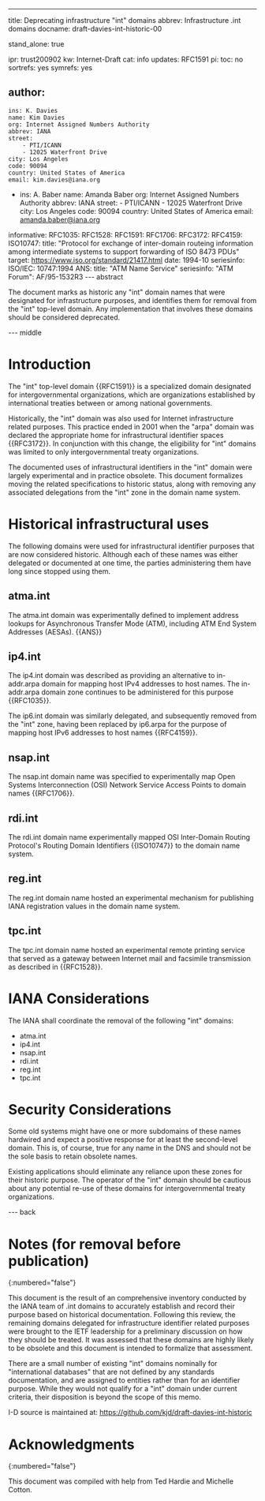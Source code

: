---
title: Deprecating infrastructure "int" domains
abbrev: Infrastructure .int domains 
docname: draft-davies-int-historic-00

stand_alone: true

ipr: trust200902
kw: Internet-Draft
cat: info 
updates: RFC1591
pi:
  toc: no 
  sortrefs: yes
  symrefs: yes

author:
  -
    ins: K. Davies
    name: Kim Davies
    org: Internet Assigned Numbers Authority
    abbrev: IANA
    street:
        - PTI/ICANN
        - 12025 Waterfront Drive
    city: Los Angeles
    code: 90094
    country: United States of America
    email: kim.davies@iana.org
  -
    ins: A. Baber
    name: Amanda Baber
    org: Internet Assigned Numbers Authority
    abbrev: IANA
    street:
        - PTI/ICANN
        - 12025 Waterfront Drive
    city: Los Angeles
    code: 90094
    country: United States of America
    email: amanda.baber@iana.org

informative:
  RFC1035:
  RFC1528:
  RFC1591:
  RFC1706:
  RFC3172:
  RFC4159:
  ISO10747:
    title: "Protocol for exchange of inter-domain routeing information among intermediate systems to support forwarding of ISO 8473 PDUs"
    target: https://www.iso.org/standard/21417.html
    date: 1994-10
    seriesinfo:
      ISO/IEC: 10747:1994
  ANS:
    title: "ATM Name Service"
    seriesinfo:
      "ATM Forum": AF/95-1532R3
--- abstract

The document marks as historic any "int" domain names that were
designated for infrastructure purposes, and identifies them for removal
from the "int" top-level domain. Any implementation that involves these
domains should be considered deprecated.

--- middle

# Introduction

The "int" top-level domain {{RFC1591}} is a specialized domain
designated for intergovernmental organizations, which are organizations
established by international treaties between or among national
governments.

Historically, the "int" domain was also used for Internet infrastructure
related purposes. This practice ended in 2001 when the "arpa" domain was
declared the appropriate home for infrastructural identifier spaces
{{RFC3172}}. In conjunction with this change, the eligibility for "int"
domains was limited to only intergovernmental treaty organizations.

The documented uses of infrastructural identifiers in the "int" domain
were largely experimental and in practice obsolete. This document
formalizes moving the related specifications to historic status, along
with removing any associated delegations from the "int" zone in the
domain name system.

# Historical infrastructural uses

The following domains were used for infrastructural identifier purposes
that are now considered historic. Although each of these names was
either delegated or documented at one time, the parties administering
them have long since stopped using them.

## atma.int

The atma.int domain was experimentally defined to implement address
lookups for Asynchronous Transfer Mode (ATM), including ATM End System
Addresses (AESAs). {{ANS}}

## ip4.int

The ip4.int domain was described as providing an alternative to
in-addr.arpa domain for mapping host IPv4 addresses to host names. The
in-addr.arpa domain zone continues to be administered for this purpose
{{RFC1035}}.

The ip6.int domain was similarly delegated, and subsequently removed
from the "int" zone, having been replaced by ip6.arpa for the purpose of
mapping host IPv6 addresses to host names {{RFC4159}}.

## nsap.int

The nsap.int domain name was specified to experimentally map Open
Systems Interconnection (OSI) Network Service Access Points to domain
names {{RFC1706}}.

## rdi.int

The rdi.int domain name experimentally mapped OSI Inter-Domain Routing
Protocol's Routing Domain Identifiers {{ISO10747}} to the domain name
system.

## reg.int

The reg.int domain name hosted an experimental mechanism for publishing
IANA registration values in the domain name system.

## tpc.int

The tpc.int domain name hosted an experimental remote printing
service that served as a gateway between Internet mail and facsimile
transmission as described in {{RFC1528}}. 

# IANA Considerations

The IANA shall coordinate the removal of the following "int" domains:

- atma.int
- ip4.int
- nsap.int
- rdi.int
- reg.int
- tpc.int

# Security Considerations

Some old systems might have one or more subdomains of these names
hardwired and expect a positive response for at least the second-level
domain. This is, of course, true for any name in the DNS and should not
be the sole basis to retain obsolete names.

Existing applications should eliminate any reliance upon these
zones for their historic purpose. The operator of the "int" domain
should be cautious about any potential re-use of these domains for
intergovernmental treaty organizations. 

--- back

# Notes (for removal before publication)
{:numbered="false"}

This document is the result of an comprehensive inventory conducted
by the IANA team of .int domains to accurately establish and record
their purpose based on historical documentation. Following this
review, the remaining domains delegated for infrastructure identifier
related purposes were brought to the IETF leadership for a preliminary
discussion on how they should be treated. It was assessed that these
domains are highly likely to be obsolete and this document is intended
to formalize that assessment.

There are a small number of existing "int" domains nominally for
"international databases" that are not defined by any standards
documentation, and are assigned to entities rather than for an
identifier purpose. While they would not qualify for a "int" domain
under current criteria, their disposition is beyond the scope of this
memo.

I-D source is maintained at: https://github.com/kjd/draft-davies-int-historic

# Acknowledgments
{:numbered="false"}

This document was compiled with help from Ted Hardie and Michelle
Cotton.

